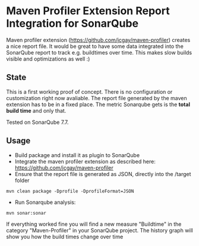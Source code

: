 # Maven Profiler Extension Report Integration for SonarQube

Maven profiler extension (https://github.com/jcgay/maven-profiler) creates a nice report file. 
It would be great to have some data integrated into the SonarQube report to track e.g. buildtimes over time.
This makes slow builds visible and optimizations as well :)

## State

This is a first working proof of concept. There is no configuration or customization right now avaliable. 
The report file generated by the maven extension has to be in a fixed place. The metric Sonarqube gets is 
the **total build time** and only that. 

Tested on SonarQube 7.7.

## Usage

* Build package and install it as plugin to SonarQube
* Integrate the maven profiler extension as described here: https://github.com/jcgay/maven-profiler
* Ensure that the report file is generated as JSON, directly into the /target folder
```
mvn clean package -Dprofile -DprofileFormat=JSON
```
* Run Sonarqube analysis:
```
mvn sonar:sonar
```

If everything worked fine you will find a new measure "Buildtime" in the category "Maven-Profiler" 
in your SonarQube project. The history graph will show you how the build times change over time
